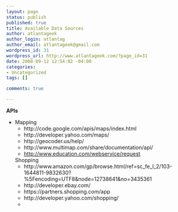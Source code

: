 ```yaml
--- 
layout: page
status: publish
published: true
title: Available Data Sources
author: atlantageek
author_login: atlantag
author_email: atlantageek@gmail.com
wordpress_id: 31
wordpress_url: http://www.atlantageek.com/?page_id=31
date: 2008-09-12 12:54:02 -04:00
categories: 
- Uncategorized
tags: []

comments: true

---
```

<strong>APIs</strong>
<ul>
	<li>Mapping
<ul>
	<li>http://code.google.com/apis/maps/index.html</li>
	<li>http://developer.yahoo.com/maps/</li>
	<li>http://geocoder.us/help/</li>
	<li>http://www.multimap.com/share/documentation/api/</li>
	<li><a href="http://www.education.com/webservice/request" target="_new">http://www.education.com/webservice/request</a></li>
</ul>
Shopping
<ul>
	<li>http://www.amazon.com/gp/browse.html/ref=sc_fe_l_2/103-1644811-9832630?%5Fencoding=UTF8&amp;node=12738641&amp;no=3435361</li>
	<li>http://developer.ebay.com/</li>
	<li>https://partners.shopping.com/app</li>
	<li>http://developer.yahoo.com/shopping/</li>
	<li></li>
</ul>
</li>
</ul>
